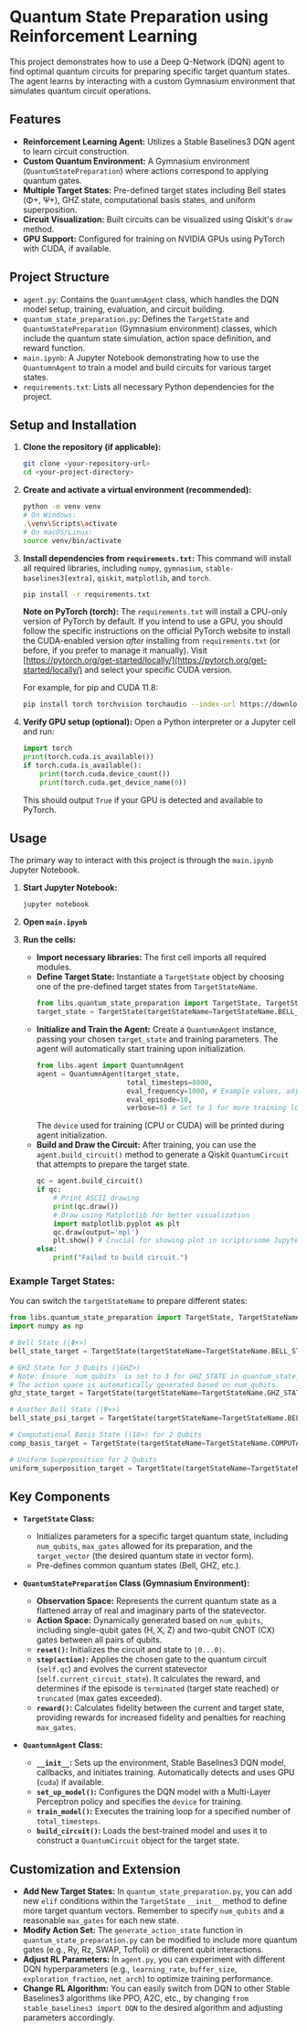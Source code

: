 # Quantum State Preparation using Reinforcement Learning

This project demonstrates how to use a Deep Q-Network (DQN) agent to find optimal quantum circuits for preparing specific target quantum states. The agent learns by interacting with a custom Gymnasium environment that simulates quantum circuit operations.

## Features

  * **Reinforcement Learning Agent:** Utilizes a Stable Baselines3 DQN agent to learn circuit construction.
  * **Custom Quantum Environment:** A Gymnasium environment (`QuantumStatePreparation`) where actions correspond to applying quantum gates.
  * **Multiple Target States:** Pre-defined target states including Bell states (Φ+, Ψ+), GHZ state, computational basis states, and uniform superposition.
  * **Circuit Visualization:** Built circuits can be visualized using Qiskit's `draw` method.
  * **GPU Support:** Configured for training on NVIDIA GPUs using PyTorch with CUDA, if available.

## Project Structure

  * `agent.py`: Contains the `QuantumnAgent` class, which handles the DQN model setup, training, evaluation, and circuit building.
  * `quantum_state_preparation.py`: Defines the `TargetState` and `QuantumStatePreparation` (Gymnasium environment) classes, which include the quantum state simulation, action space definition, and reward function.
  * `main.ipynb`: A Jupyter Notebook demonstrating how to use the `QuantumnAgent` to train a model and build circuits for various target states.
  * `requirements.txt`: Lists all necessary Python dependencies for the project.

## Setup and Installation

1.  **Clone the repository (if applicable):**

    ```bash
    git clone <your-repository-url>
    cd <your-project-directory>
    ```

2.  **Create and activate a virtual environment (recommended):**

    ```bash
    python -m venv venv
    # On Windows:
    .\venv\Scripts\activate
    # On macOS/Linux:
    source venv/bin/activate
    ```

3.  **Install dependencies from `requirements.txt`:**
    This command will install all required libraries, including `numpy`, `gymnasium`, `stable-baselines3[extra]`, `qiskit`, `matplotlib`, and `torch`.

    ```bash
    pip install -r requirements.txt
    ```

    **Note on PyTorch (torch):** The `requirements.txt` will install a CPU-only version of PyTorch by default. If you intend to use a GPU, you should follow the specific instructions on the official PyTorch website to install the CUDA-enabled version *after* installing from `requirements.txt` (or before, if you prefer to manage it manually). Visit [https://pytorch.org/get-started/locally/](https://pytorch.org/get-started/locally/) and select your specific CUDA version.

    For example, for pip and CUDA 11.8:

    ```bash
    pip install torch torchvision torchaudio --index-url https://download.pytorch.org/whl/cu118
    ```

4.  **Verify GPU setup (optional):**
    Open a Python interpreter or a Jupyter cell and run:

    ```python
    import torch
    print(torch.cuda.is_available())
    if torch.cuda.is_available():
        print(torch.cuda.device_count())
        print(torch.cuda.get_device_name(0))
    ```

    This should output `True` if your GPU is detected and available to PyTorch.

## Usage

The primary way to interact with this project is through the `main.ipynb` Jupyter Notebook.

1.  **Start Jupyter Notebook:**

    ```bash
    jupyter notebook
    ```

2.  **Open `main.ipynb`**

3.  **Run the cells:**

      * **Import necessary libraries:** The first cell imports all required modules.
      * **Define Target State:** Instantiate a `TargetState` object by choosing one of the pre-defined target states from `TargetStateName`.
        ```python
        from libs.quantum_state_preparation import TargetState, TargetStateName
        target_state = TargetState(targetStateName=TargetStateName.BELL_STATE)
        ```
      * **Initialize and Train the Agent:** Create a `QuantumnAgent` instance, passing your chosen `target_state` and training parameters. The agent will automatically start training upon initialization.
        ```python
        from libs.agent import QuantumnAgent
        agent = QuantumnAgent(target_state,
                              total_timesteps=8000,
                              eval_frequency=1000, # Example values, adjust as needed
                              eval_episode=10,
                              verbose=0) # Set to 1 for more training logs
        ```
        The `device` used for training (CPU or CUDA) will be printed during agent initialization.
      * **Build and Draw the Circuit:** After training, you can use the `agent.build_circuit()` method to generate a Qiskit `QuantumCircuit` that attempts to prepare the target state.
        ```python
        qc = agent.build_circuit()
        if qc:
            # Print ASCII drawing
            print(qc.draw())
            # Draw using Matplotlib for better visualization
            import matplotlib.pyplot as plt
            qc.draw(output='mpl')
            plt.show() # Crucial for showing plot in scripts/some Jupyter setups
        else:
            print("Failed to build circuit.")
        ```

### Example Target States:

You can switch the `targetStateName` to prepare different states:

```python
from libs.quantum_state_preparation import TargetState, TargetStateName
import numpy as np

# Bell State (|Φ+>)
bell_state_target = TargetState(targetStateName=TargetStateName.BELL_STATE)

# GHZ State for 3 Qubits (|GHZ>)
# Note: Ensure `num_qubits` is set to 3 for GHZ_STATE in quantum_state_preparation.py
# The action space is automatically generated based on num_qubits.
ghz_state_target = TargetState(targetStateName=TargetStateName.GHZ_STATE)

# Another Bell State (|Ψ+>)
bell_state_psi_target = TargetState(targetStateName=TargetStateName.BELL_STATE_PSI)

# Computational Basis State (|10>) for 2 Qubits
comp_basis_target = TargetState(targetStateName=TargetStateName.COMPUTATIONAL_BASIS_STATE)

# Uniform Superposition for 2 Qubits
uniform_superposition_target = TargetState(targetStateName=TargetStateName.UNIFORM_SUPERPOSITION)
```

## Key Components

  * **`TargetState` Class:**

      * Initializes parameters for a specific target quantum state, including `num_qubits`, `max_gates` allowed for its preparation, and the `target_vector` (the desired quantum state in vector form).
      * Pre-defines common quantum states (Bell, GHZ, etc.).

  * **`QuantumStatePreparation` Class (Gymnasium Environment):**

      * **Observation Space:** Represents the current quantum state as a flattened array of real and imaginary parts of the statevector.
      * **Action Space:** Dynamically generated based on `num_qubits`, including single-qubit gates (H, X, Z) and two-qubit CNOT (CX) gates between all pairs of qubits.
      * **`reset()`:** Initializes the circuit and state to `|0...0⟩`.
      * **`step(action)`:** Applies the chosen gate to the quantum circuit (`self.qc`) and evolves the current statevector (`self.current_circuit_state`). It calculates the reward, and determines if the episode is `terminated` (target state reached) or `truncated` (max gates exceeded).
      * **`reward()`:** Calculates fidelity between the current and target state, providing rewards for increased fidelity and penalties for reaching `max_gates`.

  * **`QuantumnAgent` Class:**

      * **`__init__`:** Sets up the environment, Stable Baselines3 DQN model, callbacks, and initiates training. Automatically detects and uses GPU (`cuda`) if available.
      * **`set_up_model()`:** Configures the DQN model with a Multi-Layer Perceptron policy and specifies the `device` for training.
      * **`train_model()`:** Executes the training loop for a specified number of `total_timesteps`.
      * **`build_circuit()`:** Loads the best-trained model and uses it to construct a `QuantumCircuit` object for the target state.

## Customization and Extension

  * **Add New Target States:** In `quantum_state_preparation.py`, you can add new `elif` conditions within the `TargetState` `__init__` method to define more target quantum vectors. Remember to specify `num_qubits` and a reasonable `max_gates` for each new state.
  * **Modify Action Set:** The `generate_action_state` function in `quantum_state_preparation.py` can be modified to include more quantum gates (e.g., Ry, Rz, SWAP, Toffoli) or different qubit interactions.
  * **Adjust RL Parameters:** In `agent.py`, you can experiment with different DQN hyperparameters (e.g., `learning_rate`, `buffer_size`, `exploration_fraction`, `net_arch`) to optimize training performance.
  * **Change RL Algorithm:** You can easily switch from DQN to other Stable Baselines3 algorithms like PPO, A2C, etc., by changing `from stable_baselines3 import DQN` to the desired algorithm and adjusting parameters accordingly.